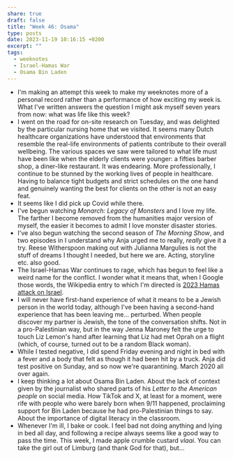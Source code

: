 ```yaml
---
share: true
draft: false
title: "Week 46: Osama"
type: posts
date: 2023-11-19 10:16:15 +0200
excerpt: ""
tags:
  - weeknotes
  - Israel-Hamas War
  - Osama Bin Laden
---
```


- I'm making an attempt this week to make my weeknotes more of a personal record rather than a performance of how exciting my week is. What I've written answers the question I might ask myself seven years from now: what was life like this week?
- I went on the road for on-site research on Tuesday, and was delighted by the particular nursing home that we visited. It seems many Dutch healthcare organizations have understood that environments that resemble the real-life environments of patients contribute to their overall wellbeing. The various spaces we saw were tailored to what life must have been like when the elderly clients were younger: a fifties barber shop, a diner-like restaurant. It was endearing. More professionally, I continue to be stunned by the working lives of people in healthcare. Having to balance tight budgets and strict schedules on the one hand and genuinely wanting the best for clients on the other is not an easy feat.
- It seems like I did pick up Covid while there.
- I've begun watching _Monarch: Legacy of Monsters_ and I love my life. The farther I become removed from the humanities major version of myself, the easier it becomes to admit I love monster disaster stories.
- I've also begun watching the second season of _The Morning Show_, and two episodes in I understand why Anja urged me to really, _really_ give it a try. Reese Witherspoon making out with Julianna Margulies is not the stuff of dreams I thought I needed, but here we are. Acting, storyline etc. also good.
- The Israel-Hamas War continues to rage, which has begun to feel like a weird name for the conflict. I wonder what it means that, when I Google those words, the Wikipedia entry to which I'm directed is [
2023 Hamas attack on Israel](https://en.wikipedia.org/wiki/2023_Hamas_attack_on_Israel). 
- I will never have first-hand experience of what it means to be a Jewish person in the world today, although I've been having a second-hand experience that has been leaving me... perturbed. When people discover my partner is Jewish, the tone of the conversation shifts. Not in a pro-Palestinian way, but in the way Jenna Maroney felt the urge to touch Liz Lemon's hand after learning that Liz had met Oprah on a flight (which, of course, turned out to be a random Black woman).
- While I tested negative, I did spend Friday evening and night in bed with a fever and a body that felt as though it had been hit by a truck. Anja did test positive on Sunday, and so now we're quarantining. March 2020 all over again.
- I keep thinking a lot about Osama Bin Laden. About the lack of context given by the journalist who shared parts of his _Letter to the American people_ on social media. How TikTok and X, at least for a moment, were rife with people who were barely born when 9/11 happened, proclaiming support for Bin Laden because he had pro-Palestinian things to say. About the importance of digital literacy in the classroom.
- Whenever I'm ill, I bake or cook. I feel bad not doing anything and lying in bed all day, and following a recipe always seems like a good way to pass the time. This week, I made apple crumble custard _vlaai_. You can take the girl out of Limburg (and thank God for that), but...